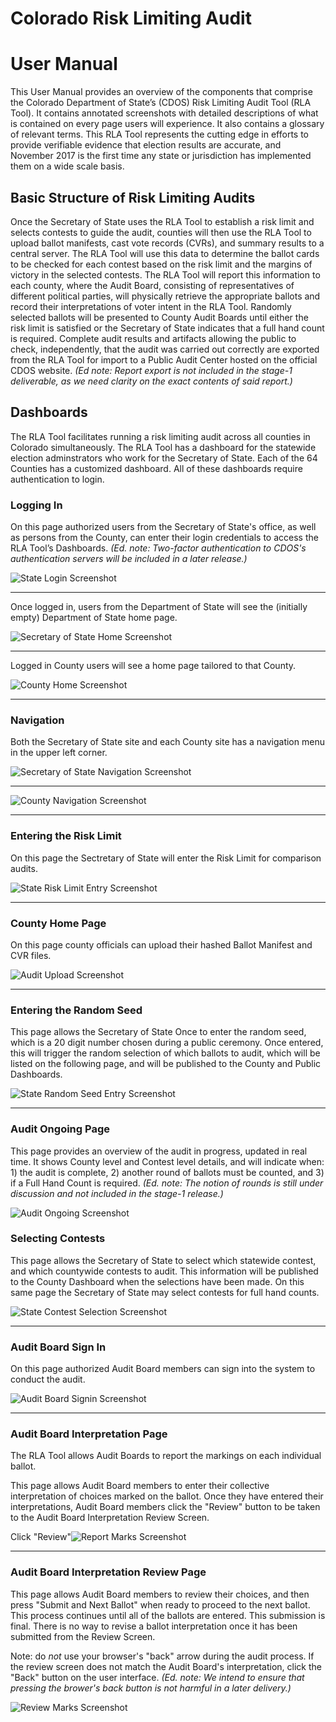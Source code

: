# Colorado Risk Limiting Audit 
# User Manual

This User Manual provides an overview of the components that comprise
the Colorado Department of State’s (CDOS) Risk Limiting Audit Tool
(RLA Tool).  It contains annotated screenshots with detailed
descriptions of what is contained on every page users will
experience. It also contains a glossary of relevant terms. This RLA
Tool represents the cutting edge in efforts to provide verifiable
evidence that election results are accurate, and November 2017 is the
first time any state or jurisdiction has implemented them on a wide
scale basis.

## Basic Structure of Risk Limiting Audits

Once the Secretary of State uses the RLA Tool to establish a risk
limit and selects contests to guide the audit, counties will then use
the RLA Tool to upload ballot manifests, cast vote records (CVRs), and
summary results to a central server. The RLA Tool will use this data
to determine the ballot cards to be checked for each contest based on
the risk limit and the margins of victory in the selected
contests. The RLA Tool will report this information to each county,
where the Audit Board, consisting of representatives of different
political parties, will physically retrieve the appropriate ballots
and record their interpretations of voter intent in the RLA Tool.
Randomly selected ballots will be presented to County Audit Boards
until either the risk limit is satisfied or the Secretary of State
indicates that a full hand count is required.  Complete audit results
and artifacts allowing the public to check, independently, that the
audit was carried out correctly are exported from the RLA Tool for
import to a Public Audit Center hosted on the official CDOS
website. *(Ed note: Report export is not included in the stage-1
deliverable, as we need clarity on the exact contents of said
report.)*

## Dashboards

The RLA Tool facilitates running a risk limiting audit across all
counties in Colorado simultaneously. The RLA Tool has a dashboard for
the statewide election adminstrators who work for the Secretary of
State. Each of the 64 Counties has a customized dashboard. All of
these dashboards require authentication to login.

### Logging In

On this page authorized users from the Secretary of State's office, as
well as persons from the County, can enter their login credentials to
access the RLA Tool’s Dashboards. *(Ed. note: Two-factor
authentication to CDOS's authentication servers will be included in a
later release.)*

![State Login Screenshot](./screenshots/StateLogin.png)

---

Once logged in, users from the Department of State will see the
(initially empty) Department of State home page.

![Secretary of State Home Screenshot](./screenshots/StateDashboardEmpty.png)

---

Logged in County users will see a home page tailored to that County.

![County Home Screenshot](./screenshots/CountyHome.png)

---

### Navigation

Both the Secretary of State site and each County site has a navigation menu 
in the upper left corner.

![Secretary of State Navigation Screenshot](./screenshots/SoSNav.png)

---

![County Navigation Screenshot](./screenshots/CountyNav.png)

---

### Entering the Risk Limit

On this page the Sectretary of State will enter the Risk Limit for
comparison audits.

![State Risk Limit Entry Screenshot](./screenshots/RiskLimitEntry.png)

---

### County Home Page

On this page county officials can upload their hashed Ballot Manifest and CVR files.

![Audit Upload Screenshot](./screenshots/CountyBallotManifestUpload.png)

---

### Entering the Random Seed

This page allows the Secretary of State Once to enter the random seed,
which is a 20 digit number chosen during a public ceremony. Once
entered, this will trigger the random selection of which ballots to
audit, which will be listed on the following page, and will be
published to the County and Public Dashboards.

![State Random Seed Entry Screenshot](./screenshots/RandomSeedEntry.png)

---

### Audit Ongoing Page

This page provides an overview of the audit in progress, updated in
real time.  It shows County level and Contest level details, and will
indicate when: 1) the audit is complete, 2) another round of ballots
must be counted, and 3) if a Full Hand Count is required. *(Ed. note:
The notion of rounds is still under discussion and not included in the
stage-1 release.)*

![Audit Ongoing Screenshot](./screenshots/AuditOngoing.png)

### Selecting Contests

This page allows the Secretary of State to select which statewide
contest, and which countywide contests to audit. This information will
be published to the County Dashboard when the selections have been
made. On this same page the Secretary of State may select contests for
full hand counts.

![State Contest Selection Screenshot](./screenshots/ContestSelection.png)

---

### Audit Board Sign In

On this page authorized Audit Board members can sign into the system
to conduct the audit.

![Audit Board Signin Screenshot](./screenshots/AuditBoardSignin.png)

---

### Audit Board Interpretation Page

The RLA Tool allows Audit Boards to report the markings on each
individual ballot.

This page allows Audit Board members to enter their collective
interpretation of choices marked on the ballot. Once they have entered
their interpretations, Audit Board members click the "Review" button
to be taken to the Audit Board Interpretation Review Screen.

Click "Review"![Report Marks Screenshot](./screenshots/ReportMarks.png)

---

### Audit Board Interpretation Review Page

This page allows Audit Board members to review their choices, and then
press "Submit and Next Ballot" when ready to proceed to the next
ballot. This process continues until all of the ballots are
entered. This submission is final. There is no way to revise a ballot
interpretation once it has been submitted from the Review Screen.

Note: do *not* use your browser's "back" arrow during the audit
process.  If the review screen does not match the Audit Board's
interpretation, click the "Back" button on the user
interface. *(Ed. note: We intend to ensure that pressing the brower's
back button is not harmful in a later delivery.)*

![Review Marks Screenshot](./screenshots/ReviewMarks.png)

